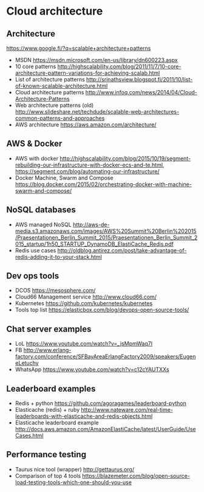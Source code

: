 # Cloud architecture

## Architecture

https://www.google.fi/?q=scalable+architecture+patterns

- MSDN https://msdn.microsoft.com/en-us/library/dn600223.aspx
- 10 core patterns http://highscalability.com/blog/2011/11/7/10-core-architecture-pattern-variations-for-achieving-scalab.html
- List of architecture patterns http://srinathsview.blogspot.fi/2011/10/list-of-known-scalable-architecture.html
- Cloud architecture patterns http://www.infoq.com/news/2014/04/Cloud-Architecture-Patterns
- Web architecture patterns (old) http://www.slideshare.net/techdude/scalable-web-architectures-common-patterns-and-approaches
- AWS architecture https://aws.amazon.com/architecture/

## AWS & Docker

- AWS with docker http://highscalability.com/blog/2015/10/19/segment-rebuilding-our-infrastructure-with-docker-ecs-and-te.html, https://segment.com/blog/automating-our-infrastructure/
- Docker Machine, Swarm and Compose https://blog.docker.com/2015/02/orchestrating-docker-with-machine-swarm-and-compose/

## NoSQL databases

- AWS managed NoSQL http://aws-de-media.s3.amazonaws.com/images/AWS%20Summit%20Berlin%202015/Praesentationen_Berlin_Summit_2015/Praesentationen_Berlin_Summit_2015_startup/1h50_STARTUP_DynamoDB_ElastiCache_Redis.pdf
- Redis use cases http://oldblog.antirez.com/post/take-advantage-of-redis-adding-it-to-your-stack.html
 
## Dev ops tools

- DCOS https://mesosphere.com/
- Cloud66 Management service http://www.cloud66.com/
- Kubernetes https://github.com/kubernetes/kubernetes
- Tools top list https://elasticbox.com/blog/devops-open-source-tools/

## Chat server examples

- LoL https://www.youtube.com/watch?v=_jsMpmWaq7I
- FB http://www.erlang-factory.com/conference/SFBayAreaErlangFactory2009/speakers/EugeneLetuchy
- WhatsApp https://www.youtube.com/watch?v=c12cYAUTXXs

## Leaderboard examples

- Redis + python https://github.com/agoragames/leaderboard-python
- Elasticache (redis) + ruby http://www.nateware.com/real-time-leaderboards-with-elasticache-and-redis-objects.html
- Elasticache leaderboard example http://docs.aws.amazon.com/AmazonElastiCache/latest/UserGuide/UseCases.html

## Performance testing

- Taurus nice tool (wrapper) http://gettaurus.org/
- Comparison of top 4 tools https://blazemeter.com/blog/open-source-load-testing-tools-which-one-should-you-use
